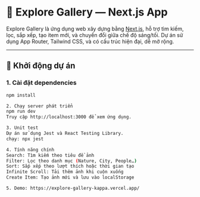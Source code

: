 # 📸 Explore Gallery — Next.js App

Explore Gallery là ứng dụng web xây dựng bằng [Next.js](https://nextjs.org), hỗ trợ tìm kiếm, lọc, sắp xếp, tạo item mới, và chuyển đổi giữa chế độ sáng/tối. Dự án sử dụng App Router, Tailwind CSS, và có cấu trúc hiện đại, dễ mở rộng.

---

## 🚀 Khởi động dự án

### 1. Cài đặt dependencies

```bash
npm install

2. Chạy server phát triển
npm run dev
Truy cập http://localhost:3000 để xem ứng dụng.

3. Unit test
Dự án sử dụng Jest và React Testing Library.
chạy: npx jest

4. Tính năng chính
Search: Tìm kiếm theo tiêu đề ảnh
Filter: Lọc theo danh mục (Nature, City, People…)
Sort: Sắp xếp theo lượt thích hoặc thời gian tạo
Infinite Scroll: Tải thêm ảnh khi cuộn xuống
Create Item: Tạo ảnh mới và lưu vào localStorage

5. Demo: https://explore-gallery-kappa.vercel.app/